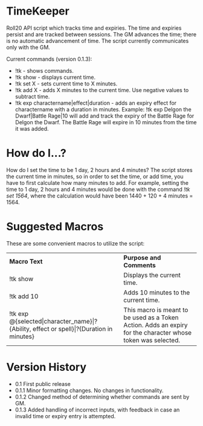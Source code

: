 # TimeKeeper
Roll20 API script which tracks time and expiries. The time and expiries persist and are tracked between sessions. The GM advances the time; there is no automatic advancement of time. The script currently communicates only with the GM.

Current commands (version 0.1.3):
<ul>
  <li>!tk - shows commands.</li>
  <li>!tk show - displays current time.</li>
  <li>!tk set X - sets current time to X minutes.</li>
  <li>!tk add X - adds X minutes to the current time. Use negative values to subtract time.</li>
  <li>!tk exp charactername|effect|duration - adds an expiry effect for charactername with a duration in minutes. Example: !tk exp Delgon the Dwarf|Battle Rage|10 will add and track the expiry of the Battle Rage for Delgon the Dwarf. The Battle Rage will expire in 10 minutes from the time it was added.</li>
</ul>

# How do I...?
How do I set the time to be 1 day, 2 hours and 4 minutes? The script stores the current time in minutes, so in order to set the time, or add time, you have to first calculate how many minutes to add. For example, setting the time to 1 day, 2 hours and 4 minutes would be done with the command <i>!tk set 1564</i>, where the calculation would have been 1440 + 120 + 4 minutes = 1564.

# Suggested Macros
These are some convenient macros to utilize the script:
<table>
  <tr>
    <td><b>Macro Text</b></td><td><b>Purpose and Comments</b></td>
  </tr>
  <tr>
    <td>!tk show</td><td>Displays the current time.</td>
  </tr>
  <tr>
    <td>!tk add 10</td><td>Adds 10 minutes to the current time.</td>
  </tr>
  <tr>
    <td>!tk exp @{selected|character_name}|?{Ability, effect or spell}|?{Duration in minutes}</td><td>This macro is meant to be used as a Token Action. Adds an expiry for the character whose token was selected.</td>
  </tr>
  </table>
  
# Version History
<ul>
  <li>0.1 First public release</li>
  <li>0.1.1 Minor formatting changes. No changes in functionality.</li>
  <li>0.1.2 Changed method of determining whether commands are sent by GM.</li>
  <li>0.1.3 Added handling of incorrect inputs, with feedback in case an invalid time or expiry entry is attempted.</li>
</ul>
  
